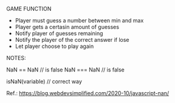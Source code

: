 GAME FUNCTION
 - Player must guess a number between min and max
 - Player gets a certasin amount of guesses
 - Notify player of guesses remaining
 - Notify the player of the correct answer if lose
 - Let player choose to play again

NOTES: 

 NaN == NaN // is false
 NaN === NaN // is false

isNaN(variable) // correct way 

 Ref.: https://blog.webdevsimplified.com/2020-10/javascript-nan/

